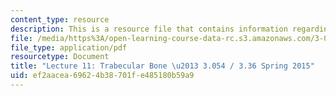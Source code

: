 ```yaml
---
content_type: resource
description: This is a resource file that contains information regarding lecture 11.
file: /media/https%3A/open-learning-course-data-rc.s3.amazonaws.com/3-054-cellular-solids-structure-properties-and-applications-spring-2015/ef2aacea69624b38701fe485180b59a9_MIT3_054S15_L11_T_bone.pdf
file_type: application/pdf
resourcetype: Document
title: "Lecture 11: Trabecular Bone \u2013 3.054 / 3.36 Spring 2015"
uid: ef2aacea-6962-4b38-701f-e485180b59a9
---
```

